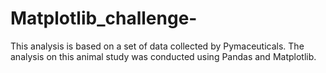 # Matplotlib_challenge-
This analysis is based on a set of data collected by Pymaceuticals. The analysis on this animal study was conducted using Pandas and Matplotlib.

